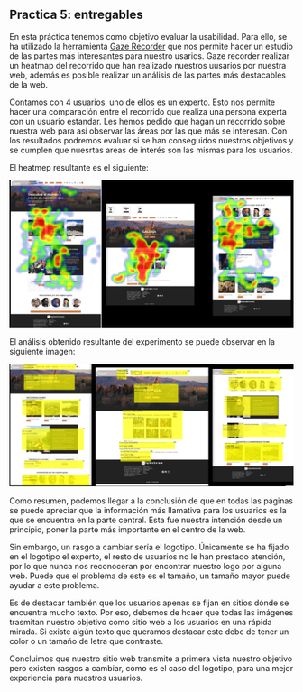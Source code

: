 ## Practica 5: entregables 

En esta práctica tenemos como objetivo evaluar la usabilidad. Para ello, se ha utilizado la herramienta [Gaze Recorder](https://gazerecorder.com/) que nos permite hacer un estudio de las partes más interesantes para nuestro usarios. Gaze recorder realizar un heatmap del recorrido que han realizado nuestros uusarios por nuestra web, además es posible realizar un análisis de las partes más destacables de la web. 

Contamos con 4 usuarios, uno de ellos es un experto. Esto nos permite hacer una comparación entre el recorrido que realiza una persona experta con un usuario estandar. Les hemos pedido que hagan un recorrido sobre nuestra web para así observar las áreas por las que más se interesan. Con los resultados podremos evaluar si se han conseguidos nuestros objetivos y se cumplen que nuesrtas areas de interés son las mismas para los usuarios. 

El heatmep resultante es el siguiente: 

![Método UX](HeatmapExploraGranada.png)

El análisis obtenido resultante del experimento se puede observar en la siguiente imagen:

![Método UX](AnalisisExploraGranada.png)

Como resumen, podemos llegar a la conclusión de que en todas las páginas se puede apreciar que la información más llamativa para los usuarios es la que se encuentra en la parte central. Esta fue nuestra intención desde un principio, poner la parte más importante en el centro de la web. 

Sin embargo, un rasgo a cambiar sería el logotipo. Únicamente se ha fijado en el logotipo el experto, el resto de usuarios no le han prestado atención, por lo que nunca nos reconoceran por encontrar nuestro logo por alguna web. Puede que el problema de este es el tamaño, un tamaño mayor puede ayudar a este problema.

Es de destacar también que los usuarios apenas se fijan en sitios dónde se encuentra mucho texto. Por eso, debemos de hcaer que todas las imágenes trasmitan nuestro objetivo como sitio web a los usuarios en una rápida mirada. Si existe algún texto que queramos destacar este debe de tener un color o un tamaño de letra que contraste. 

Concluimos que nuestro sitio web transmite a primera vista nuestro objetivo pero existen rasgos a cambiar, como es el caso del logotipo, para una mejor experiencia para nuestros usuarios.
